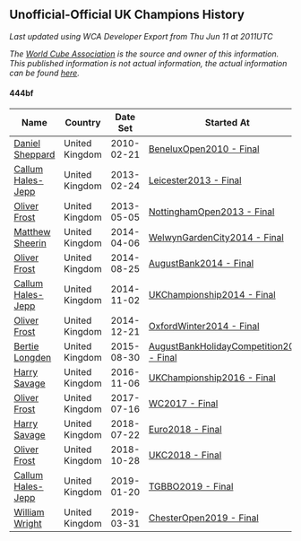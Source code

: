 ## Unofficial-Official UK Champions History

*Last updated using WCA Developer Export from Thu Jun 11 at 2011UTC*

*The [World Cube Association](https://www.worldcubeassociation.org) is the source and owner of this information. This published information is not actual information, the actual information can be found [here](https://www.worldcubeassociation.org/results).*

#### 444bf

|Name|Country|Date Set|Started At|Ended At|Days Held|  
|--|--|--|--|--|--|  
|[Daniel Sheppard](https://www.worldcubeassociation.org/persons/2009SHEP01)|United Kingdom|2010-02-21|[BeneluxOpen2010 - Final](https://www.worldcubeassociation.org/competitions/BeneluxOpen2010/results/all#e444bf_f)|1 year after [IrishOpen2012](https://www.worldcubeassociation.org/competitions/IrishOpen2012/results/all#e444bf_f)|1087|  
|[Callum Hales-Jepp](https://www.worldcubeassociation.org/persons/2012HALE01)|United Kingdom|2013-02-24|[Leicester2013 - Final](https://www.worldcubeassociation.org/competitions/Leicester2013/results/all#e444bf_f)|[NottinghamOpen2013 - Final](https://www.worldcubeassociation.org/competitions/NottinghamOpen2013/results/all#e444bf_f)|70|  
|[Oliver Frost](https://www.worldcubeassociation.org/persons/2012FROS01)|United Kingdom|2013-05-05|[NottinghamOpen2013 - Final](https://www.worldcubeassociation.org/competitions/NottinghamOpen2013/results/all#e444bf_f)|[WelwynGardenCity2014 - Final](https://www.worldcubeassociation.org/competitions/WelwynGardenCity2014/results/all#e444bf_f)|336|  
|[Matthew Sheerin](https://www.worldcubeassociation.org/persons/2009SHEE01)|United Kingdom|2014-04-06|[WelwynGardenCity2014 - Final](https://www.worldcubeassociation.org/competitions/WelwynGardenCity2014/results/all#e444bf_f)|[AugustBank2014 - Final](https://www.worldcubeassociation.org/competitions/AugustBank2014/results/all#e444bf_f)|141|  
|[Oliver Frost](https://www.worldcubeassociation.org/persons/2012FROS01)|United Kingdom|2014-08-25|[AugustBank2014 - Final](https://www.worldcubeassociation.org/competitions/AugustBank2014/results/all#e444bf_f)|[UKChampionship2014 - Final](https://www.worldcubeassociation.org/competitions/UKChampionship2014/results/all#e444bf_f)|69|  
|[Callum Hales-Jepp](https://www.worldcubeassociation.org/persons/2012HALE01)|United Kingdom|2014-11-02|[UKChampionship2014 - Final](https://www.worldcubeassociation.org/competitions/UKChampionship2014/results/all#e444bf_f)|[OxfordWinter2014 - Final](https://www.worldcubeassociation.org/competitions/OxfordWinter2014/results/all#e444bf_f)|49|  
|[Oliver Frost](https://www.worldcubeassociation.org/persons/2012FROS01)|United Kingdom|2014-12-21|[OxfordWinter2014 - Final](https://www.worldcubeassociation.org/competitions/OxfordWinter2014/results/all#e444bf_f)|[AugustBankHolidayCompetition2015 - Final](https://www.worldcubeassociation.org/competitions/AugustBankHolidayCompetition2015/results/all#e444bf_f)|252|  
|[Bertie Longden](https://www.worldcubeassociation.org/persons/2014LONG06)|United Kingdom|2015-08-30|[AugustBankHolidayCompetition2015 - Final](https://www.worldcubeassociation.org/competitions/AugustBankHolidayCompetition2015/results/all#e444bf_f)|1 year after [AugustBankHolidayCompetition2015](https://www.worldcubeassociation.org/competitions/AugustBankHolidayCompetition2015/results/all#e444bf_f)|366|  
|[Harry Savage](https://www.worldcubeassociation.org/persons/2013SAVA01)|United Kingdom|2016-11-06|[UKChampionship2016 - Final](https://www.worldcubeassociation.org/competitions/UKChampionship2016/results/all#e444bf_f)|[WC2017 - Final](https://www.worldcubeassociation.org/competitions/WC2017/results/all#e444bf_f)|252|  
|[Oliver Frost](https://www.worldcubeassociation.org/persons/2012FROS01)|United Kingdom|2017-07-16|[WC2017 - Final](https://www.worldcubeassociation.org/competitions/WC2017/results/all#e444bf_f)|1 year after [WC2017](https://www.worldcubeassociation.org/competitions/WC2017/results/all#e444bf_f)|365|  
|[Harry Savage](https://www.worldcubeassociation.org/persons/2013SAVA01)|United Kingdom|2018-07-22|[Euro2018 - Final](https://www.worldcubeassociation.org/competitions/Euro2018/results/all#e444bf_f)|[UKC2018 - Final](https://www.worldcubeassociation.org/competitions/UKC2018/results/all#e444bf_f)|98|  
|[Oliver Frost](https://www.worldcubeassociation.org/persons/2012FROS01)|United Kingdom|2018-10-28|[UKC2018 - Final](https://www.worldcubeassociation.org/competitions/UKC2018/results/all#e444bf_f)|[TGBBO2019 - Final](https://www.worldcubeassociation.org/competitions/TGBBO2019/results/all#e444bf_f)|84|  
|[Callum Hales-Jepp](https://www.worldcubeassociation.org/persons/2012HALE01)|United Kingdom|2019-01-20|[TGBBO2019 - Final](https://www.worldcubeassociation.org/competitions/TGBBO2019/results/all#e444bf_f)|[ChesterOpen2019 - Final](https://www.worldcubeassociation.org/competitions/ChesterOpen2019/results/all#e444bf_f)|70|  
|[William Wright](https://www.worldcubeassociation.org/persons/2015WRIG07)|United Kingdom|2019-03-31|[ChesterOpen2019 - Final](https://www.worldcubeassociation.org/competitions/ChesterOpen2019/results/all#e444bf_f)|Ongoing|439|  
